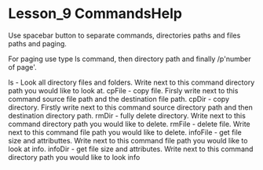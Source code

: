 # Lesson_9 CommandsHelp

Use spacebar button to separate commands, directories paths and files paths and paging.

For paging use type ls command, then directory path and finally /p'number of page'.

ls - Look all directory files and folders. Write next to this command directory path you would like to look at.
cpFile - copy file. Firsly write next to this command source file path and the destination file path.
cpDir - copy directory. Firstly write next to this command source directory path and then destination directory path.
rmDir - fully delete directory. Write next to this command directory path you would like to delete.
rmFile - delete file. Write next to this command file path you would like to delete.
infoFile - get file size and attributtes. Write next to this command file path you would like to look at info.
infoDir - get file size and attributes. Write next to this command directory path you would like to look info